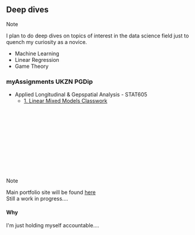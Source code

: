 ## Deep dives

> [!NOTE]
  > I plan to do deep dives on topics of interest in the data science field just to quench my curiosity as a novice. <br>

  - Machine Learning
  - Linear Regression
  - Game Theory

### myAssignments UKZN PGDip
  - Applied Longitudinal & Gepspatial Analysis - STAT605
    - [1. Linear Mixed Models Classwork ](https://github.com/kgatman/datascience/tree/main/605/classwork_chp1)
<br>
<br>
<br>
<br>
<br>
<br>
<br>
<br>
<br>
<br>


> [!NOTE]  
  > Main portfolio site will be found [here](https://kgatman.github.io/) <br>
  > Still a work in progress....


#### Why
I'm just holding myself accountable....